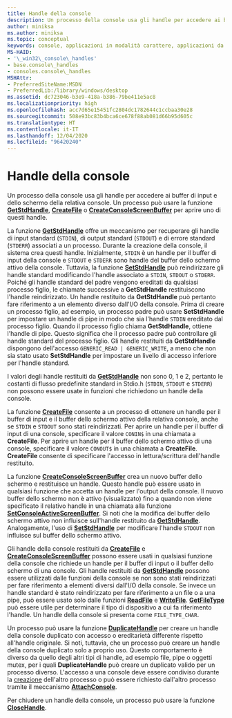 ```yaml
---
title: Handle della console
description: Un processo della console usa gli handle per accedere ai buffer di input e dello schermo della relativa console, incluse le funzioni GetStdHandle, CreateFile o CreateConsoleScreenBuffer.
author: miniksa
ms.author: miniksa
ms.topic: conceptual
keywords: console, applicazioni in modalità carattere, applicazioni da riga di comando, applicazioni di terminale, api della console
MS-HAID:
- '\_win32\_console\_handles'
- base.console\_handles
- consoles.console\_handles
MSHAttr:
- PreferredSiteName:MSDN
- PreferredLib:/library/windows/desktop
ms.assetid: dc723046-b3e9-418a-b386-79be411e5ac8
ms.localizationpriority: high
ms.openlocfilehash: acc7d65e15451fc2804dc1782644c1ccbaa30e28
ms.sourcegitcommit: 508e93bc83b4bca6ce678f88ab081d66b95d605c
ms.translationtype: HT
ms.contentlocale: it-IT
ms.lasthandoff: 12/04/2020
ms.locfileid: "96420240"
---
```

# <a name="console-handles"></a>Handle della console

Un processo della console usa gli handle per accedere ai buffer di input e dello schermo della relativa console. Un processo può usare la funzione [**GetStdHandle**](getstdhandle.md), [**CreateFile**](https://msdn.microsoft.com/library/windows/desktop/aa363858) o [**CreateConsoleScreenBuffer**](createconsolescreenbuffer.md) per aprire uno di questi handle.

La funzione [**GetStdHandle**](getstdhandle.md) offre un meccanismo per recuperare gli handle di input standard (`STDIN`), di output standard (`STDOUT`) e di errore standard (`STDERR`) associati a un processo. Durante la creazione della console, il sistema crea questi handle. Inizialmente, `STDIN` è un handle per il buffer di input della console e `STDOUT` e `STDERR` sono handle del buffer dello schermo attivo della console. Tuttavia, la funzione [**SetStdHandle**](setstdhandle.md) può reindirizzare gli handle standard modificando l'handle associato a `STDIN`, `STDOUT` o `STDERR`. Poiché gli handle standard del padre vengono ereditati da qualsiasi processo figlio, le chiamate successive a **GetStdHandle** restituiscono l'handle reindirizzato. Un handle restituito da **GetStdHandle** può pertanto fare riferimento a un elemento diverso dall'I/O della console. Prima di creare un processo figlio, ad esempio, un processo padre può usare **SetStdHandle** per impostare un handle di pipe in modo che sia l'handle `STDIN` ereditato dal processo figlio. Quando il processo figlio chiama **GetStdHandle**, ottiene l'handle di pipe. Questo significa che il processo padre può controllare gli handle standard del processo figlio. Gli handle restituiti da **GetStdHandle** dispongono dell'accesso `GENERIC_READ | GENERIC_WRITE`, a meno che non sia stato usato **SetStdHandle** per impostare un livello di accesso inferiore per l'handle standard.

I valori degli handle restituiti da [**GetStdHandle**](getstdhandle.md) non sono 0, 1 e 2, pertanto le costanti di flusso predefinite standard in Stdio.h (`STDIN`, `STDOUT` e `STDERR`) non possono essere usate in funzioni che richiedono un handle della console.

La funzione [**CreateFile**](https://msdn.microsoft.com/library/windows/desktop/aa363858) consente a un processo di ottenere un handle per il buffer di input e il buffer dello schermo attivo della relativa console, anche se `STDIN` e `STDOUT` sono stati reindirizzati. Per aprire un handle per il buffer di input di una console, specificare il valore `CONIN$` in una chiamata a **CreateFile**. Per aprire un handle per il buffer dello schermo attivo di una console, specificare il valore `CONOUT$` in una chiamata a **CreateFile**. **CreateFile** consente di specificare l'accesso in lettura/scrittura dell'handle restituito.

La funzione [**CreateConsoleScreenBuffer**](createconsolescreenbuffer.md) crea un nuovo buffer dello schermo e restituisce un handle. Questo handle può essere usato in qualsiasi funzione che accetta un handle per l'output della console. Il nuovo buffer dello schermo non è attivo (visualizzato) fino a quando non viene specificato il relativo handle in una chiamata alla funzione [**SetConsoleActiveScreenBuffer**](setconsoleactivescreenbuffer.md). Si noti che la modifica del buffer dello schermo attivo non influisce sull'handle restituito da [**GetStdHandle**](getstdhandle.md). Analogamente, l'uso di [**SetStdHandle**](setstdhandle.md) per modificare l'handle `STDOUT` non influisce sul buffer dello schermo attivo.

Gli handle della console restituiti da [**CreateFile**](https://msdn.microsoft.com/library/windows/desktop/aa363858) e [**CreateConsoleScreenBuffer**](createconsolescreenbuffer.md) possono essere usati in qualsiasi funzione della console che richiede un handle per il buffer di input o il buffer dello schermo di una console. Gli handle restituiti da [**GetStdHandle**](getstdhandle.md) possono essere utilizzati dalle funzioni della console se non sono stati reindirizzati per fare riferimento a elementi diversi dall'I/O della console. Se invece un handle standard è stato reindirizzato per fare riferimento a un file o a una pipe, può essere usato solo dalle funzioni [**ReadFile**](https://msdn.microsoft.com/library/windows/desktop/aa365467) e [**WriteFile**](https://msdn.microsoft.com/library/windows/desktop/aa365747). [**GetFileType**](https://docs.microsoft.com/windows/win32/api/fileapi/nf-fileapi-getfiletype) può essere utile per determinare il tipo di dispositivo a cui fa riferimento l'handle. Un handle della console si presenta come `FILE_TYPE_CHAR`.

Un processo può usare la funzione [**DuplicateHandle**](https://msdn.microsoft.com/library/windows/desktop/ms724251) per creare un handle della console duplicato con accesso o ereditarietà differente rispetto all'handle originale. Si noti, tuttavia, che un processo può creare un handle della console duplicato solo a proprio uso. Questo comportamento è diverso da quello degli altri tipi di handle, ad esempio file, pipe o oggetti mutex, per i quali **DuplicateHandle** può creare un duplicato valido per un processo diverso.
L'accesso a una console deve essere condiviso durante la [creazione](creation-of-a-console.md) dell'altro processo o può essere richiesto dall'altro processo tramite il meccanismo [**AttachConsole**](attachconsole.md).

Per chiudere un handle della console, un processo può usare la funzione [**CloseHandle**](https://msdn.microsoft.com/library/windows/desktop/ms724211).
